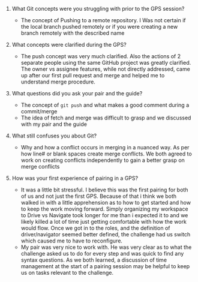 1. What Git concepts were you struggling with prior to the GPS session?
   * The concept of Pushing to a remote repository. I Was not certain if the local branch pushed remotely or if you were creating a new branch remotely with the described name

2. What concepts were clarified during the GPS?
    * The push concept was very much clarified. Also the actions of 2 separate people using the same GitHub project was greatly clarified. The owner vs assignee features, while not directly addressed, came up after our first pull request and merge and helped me to understand merge procedure.


3. What questions did you ask your pair and the guide?
    * The concept of `git push` and what makes a good comment during a commit/merge
    * The idea of fetch and merge was difficult to grasp and we discussed with my pair and the guide


4. What still confuses you about Git?
    * Why and how a conflict occurs in merging in a nuanced way. As per how line# or blank spaces create merge conflicts. We both agreed to work on creating conflicts independently to gain a better grasp on merge conflicts

5. How was your first experience of pairing in a GPS?
    * It was a little bit stressful. I believe this was the first pairing for both of us and not just the first GPS. Because of that i think we both walked in with a little apprehension as to how to get started and how to keep the work moving forward. Simply organizing my workspace to Drive vs Navigate took longer for me than i expected it to and we likely killed a lot of time just getting comfortable with how the work would flow. Once we got in to the roles, and the definition of driver/navigator seemed better defined, the challenge had us switch which caused me to have to reconfigure. 
    * My pair was very nice to work with. He was very clear as to what the challenge asked us to do for every step and was quick to find any syntax questions. As we both learned, a discussion of time management at the start of a pairing session may be helpful to keep us on tasks relevant to the challenge.
